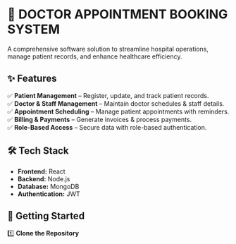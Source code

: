 # 🏥 DOCTOR APPOINTMENT BOOKING SYSTEM  

A comprehensive software solution to streamline hospital operations, manage patient records, and enhance healthcare efficiency.  

## ✨ Features  
✅ **Patient Management** – Register, update, and track patient records.  
✅ **Doctor & Staff Management** – Maintain doctor schedules & staff details.  
✅ **Appointment Scheduling** – Manage patient appointments with reminders.  
✅ **Billing & Payments** – Generate invoices & process payments.  
✅ **Role-Based Access** – Secure data with role-based authentication.  
                    
## 🛠️ Tech Stack  
- **Frontend:** React
- **Backend:** Node.js  
- **Database:** MongoDB  
- **Authentication:** JWT 

## 🚀 Getting Started  
1️⃣ **Clone the Repository**  


